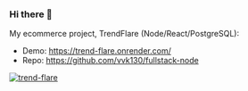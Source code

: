 ### Hi there 👋

My ecommerce project, TrendFlare (Node/React/PostgreSQL):
- Demo: https://trend-flare.onrender.com/
- Repo: https://github.com/vvk130/fullstack-node

[![trend-flare](https://github.com/vvk130/vvk130/assets/80620628/4930a83e-288d-4068-8327-830c57959454)](https://trend-flare.onrender.com/)
